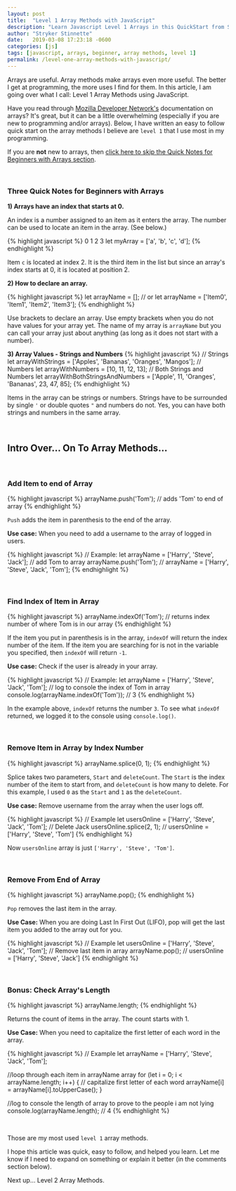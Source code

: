 ```yaml
---
layout: post
title:  "Level 1 Array Methods with JavaScript"
description: "Learn Javascript Level 1 Arrays in this QuickStart from Stryker Stinnette (a Web Applications Developer of over 10 years)."
author: "Stryker Stinnette"
date:   2019-03-08 17:23:18 -0600
categories: [js]
tags: [javascript, arrays, beginner, array methods, level 1]
permalink: /level-one-array-methods-with-javascript/
---
```


Arrays are useful. Array methods make arrays even more useful. The better I get at programming, the more uses I find for them. In this article, I am going over what I call: Level 1 Array Methods using JavaScript. 

Have you read through [Mozilla Developer Network's](https://developer.mozilla.org/) documentation on arrays? It's great, but it can be a little overwhelming (especially if you are new to programming and/or arrays). Below, I have written an easy to follow quick start on the array methods I believe are `level 1` that I use most in my programming. 

If you are **not** new to arrays, then [click here to skip the Quick Notes for Beginners with Arrays section](#arraySuperstar).

<br>

### Three Quick Notes for Beginners with Arrays

**1) Arrays have an index that starts at 0.** 

An index is a number assigned to an item as it enters the array. The number can be used to locate an item in the array. (See below.)

{% highlight javascript %}
		0    1    2    3
let myArray = ['a', 'b', 'c', 'd'];
{% endhighlight %}

Item `c` is located at index 2. It is the third item in the list but since an array's index starts at 0, it is located at position 2.

**2) How to declare an array.**

{% highlight javascript %}
let arrayName = [];
// or
let arrayName = ['Item0', 'Item1', 'Item2', 'Item3'];
{% endhighlight %}

Use brackets to declare an array. Use empty brackets when you do not have values for your array yet. The name of my array is `arrayName` but you can call your array just about anything (as long as it does not start with a number).

**3) Array Values - Strings and Numbers**
{% highlight javascript %}
// Strings
let arrayWithStrings = ['Apples', 'Bananas', 'Oranges', 'Mangos'];
// Numbers
let arrayWithNumbers = [10, 11, 12, 13];
// Both Strings and Numbers
let arrayWithBothStringsAndNumbers = ['Apple', 11, 'Oranges', 'Bananas', 23, 47, 85];
{% endhighlight %}

Items in the array can be strings or numbers. Strings have to be surrounded by single `'` or double quotes `"` and numbers do not. Yes, you can have both strings and numbers in the same array.

<br>

## <a name="arraySuperstar"></a>Intro Over... On To Array Methods...

<br>

### Add Item to end of Array

{% highlight javascript %}
arrayName.push('Tom'); // adds 'Tom' to end of array
{% endhighlight %}

`Push` adds the item in parenthesis to the end of the array.

**Use case:** When you need to add a username to the array of logged in users.

{% highlight javascript %}
// Example:
let arrayName = ['Harry', 'Steve', 'Jack'];
// add Tom to array
arrayName.push('Tom');
// arrayName = ['Harry', 'Steve', 'Jack', 'Tom'];
{% endhighlight %}

<br>

### Find Index of Item in Array

{% highlight javascript %}
arrayName.indexOf('Tom'); // returns index number of where Tom is in our array
{% endhighlight %}

If the item you put in parenthesis is in the array, `indexOf` will return the index number of the item. If the item you are searching for is not in the variable you specified, then `indexOf` will return `-1`.

**Use case:** Check if the user is already in your array. 

{% highlight javascript %}
// Example:
let arrayName = ['Harry', 'Steve', 'Jack', 'Tom'];
// log to console the index of Tom in array
console.log(arrayName.indexOf('Tom'));
// 3
{% endhighlight %}

In the example above, `indexOf` returns the number `3`. To see what `indexOf` returned, we logged it to the console using `console.log()`.

<br>

### Remove Item in Array by Index Number

{% highlight javascript %}
arrayName.splice(0, 1);
{% endhighlight %}

Splice takes two parameters, `Start` and `deleteCount`. The `Start` is the index number of the item to start from, and `deleteCount` is how many to delete. For this example, I used `0` as the `Start` and `1` as the `deleteCount`.

**Use case:** Remove username from the array when the user logs off.

{% highlight javascript %}
// Example
let usersOnline = ['Harry', 'Steve', 'Jack', 'Tom'];
// Delete Jack
usersOnline.splice(2, 1);
// usersOnline = ['Harry', 'Steve', 'Tom']
{% endhighlight %}

Now `usersOnline` array is just `['Harry', 'Steve', 'Tom']`.

<br>

### Remove From End of Array
{% highlight javascript %}
arrayName.pop();
{% endhighlight %}

`Pop` removes the last item in the array.

**Use Case:** When you are doing Last In First Out (LIFO), pop will get the last item you added to the array out for you.

{% highlight javascript %}
// Example
let usersOnline = ['Harry', 'Steve', 'Jack', 'Tom'];
// Remove last item in array
arrayName.pop();
// usersOnline = ['Harry', 'Steve', 'Jack']
{% endhighlight %}

<br>

### Bonus: Check Array's Length

{% highlight javascript %}
arrayName.length;
{% endhighlight %}

Returns the count of items in the array. The count starts with 1.

**Use Case:** When you need to capitalize the first letter of each word in the array.

{% highlight javascript %}
// Example
let arrayName = ['Harry', 'Steve', 'Jack', 'Tom'];

//loop through each item in arrayName array
for (let i = 0; i < arrayName.length; i++) {
  // capitalize first letter of each word
  arrayName[i] = arrayName[i].toUpperCase();
}

//log to console the length of array to prove to the people i am not lying
console.log(arrayName.length);
//  4
{% endhighlight %}

<br>

Those are my most used `level 1` array methods. 

I hope this article was quick, easy to follow, and helped you learn. Let me know if I need to expand on something or explain it better (in the comments section below).

Next up… Level 2 Array Methods.

